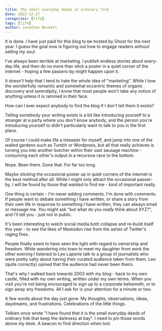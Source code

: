 ```yaml
---
title: The small everyday deeds of ordinary folk
date: 2022-12-27
categories: [life]
tags: [life]
author: Jonathan Beckett
---
```


It is done. I have just paid for this blog to be hosted by Ghost for the next year. I guess the goal now is figuring out how to engage readers without selling my soul.

I've always been terrible at marketing. I publish endless stories about every-day life, and then do no more than stick a poster in a quiet corner of the internet - hoping a few passers-by might happen upon it.

It doesn't help that I tend to hate the whole idea of "marketing". While I love the wonderfully romantic and somewhat eccentric themes of organic discovery and serendipity, I know that most people won't take any notice of anything unless it is rammed in their face.

How can I ever expect anybody to find the blog if I don't tell them it exists?

Telling somebody your writing exists is a bit like introducing yourself to a stranger at a party where you don't know anybody, and the person you're introducing yourself to didn't particularly want to talk to you in the first place.

Of course I could make life a *lot*easier for myself, and jump into one of the walled gardens such as Tumblr or Wordpress, but all that really achieves is turning you into another butcher within their vast sausage machine - consuming each other's output in a recursive race to the bottom.

Nope. Been there. Done that. For far too long.

Maybe sticking the occasional poster up in quiet corners of the internet is the best method after all. While I might only attract the occasional passer-by, I will be found by those that wanted to find me - kind of important really.

One thing is certain - I'm never adding comments. I'm done with comments. If people want to debate something I have written, or share a story from their own life in response to something I have written, they can always email or message me. You might ask "but what do you *really* think about XYZ?", and I'll tell you - just not in public.

It's been interesting to watch social media both collapse and re-build itself this year - to see the likes of Mastodon rise from the ashes of Twitter's raging fires.

People finally seem to have seen the light with regard to ownership and freedom. While wandering into town to meet my daughter from work the other evening I listened to Leo Laporte talk to a group of journalists who were pretty salty about having their curated audience taken from them. Leo (quite correctly) opined that the audience had never been theirs.

That's why I walked back towards 2003 with my blog - back to my own castle, filled with my own writing, written under my own terms. When you visit you're not being encouraged to sign up to a corporate behemoth, or to sign away any freedoms. All I ask for is your attention for a minute or two.

A few words about the day just gone. My thoughts, observations, ideas, daydreams, and frustrations. Celebrations of the little things.

Tolkien once wrote "I have found that it is the small everyday deeds of ordinary folk that keep the darkness at bay". I need to pin those words above my desk. A beacon to find direction when lost.